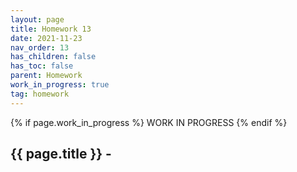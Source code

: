 ```yaml
---
layout: page
title: Homework 13
date: 2021-11-23
nav_order: 13
has_children: false
has_toc: false
parent: Homework
work_in_progress: true
tag: homework 
---
```


{% if page.work_in_progress %}
    WORK IN PROGRESS
{% endif %}

## {{ page.title }} -